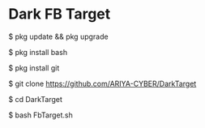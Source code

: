 # Dark FB Target

$ pkg update && pkg upgrade

$ pkg install bash

$ pkg install git

$ git clone https://github.com/ARIYA-CYBER/DarkTarget

$ cd DarkTarget

$ bash FbTarget.sh
